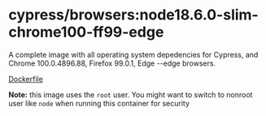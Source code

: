 <!--
WARNING: this file was autogenerated by generate-browser-image.js using

    yarn add:browser -- 18.6.0-slim --chrome=100.0.4896.88 --firefox=99.0.1 --edge
-->

# cypress/browsers:node18.6.0-slim-chrome100-ff99-edge

A complete image with all operating system depedencies for Cypress, and Chrome 100.0.4896.88, Firefox 99.0.1, Edge --edge browsers.

[Dockerfile](Dockerfile)

**Note:** this image uses the `root` user. You might want to switch to nonroot user like `node` when running this container for security
